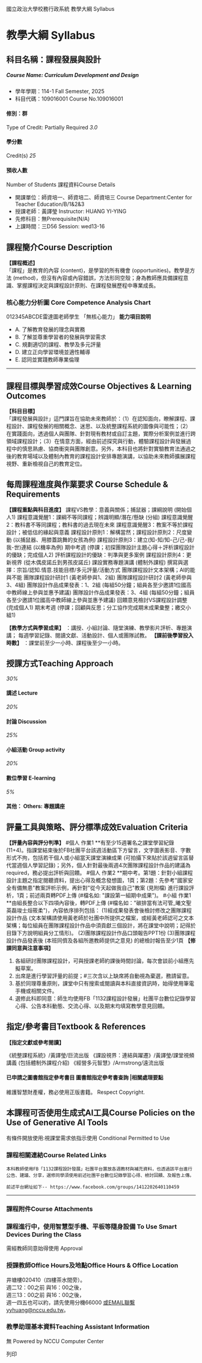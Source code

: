 國立政治大學校務行政系統 教學大綱 Syllabus
# 教學大綱 Syllabus
##  科目名稱：課程發展與設計 
#####  Course Name: Curriculum Development and Design
  * 學年學期：114-1 Fall Semester, 2025 
  * 科目代碼：109016001 Course No.109016001


#### 修別：群
Type of Credit: Partially Required 
_3.0_
#### 學分數
Credit(s)
_25_
#### 預收人數
Number of Students
課程資料Course Details
  * 開課單位：師資培一、師資培二、師資培三 Course Department:Center for Teacher Education/B/1&2&3 
  * 授課老師：黃譯瑩 Instructor: HUANG YI-YING 
  * 先修科目：無Prerequisite(N/A)
  * 上課時間：三D56 Session: wed13-16


##  課程簡介Course Description
**【課程概述】**  
「課程」是教育的內容 (content)，是學習的所有機會 (opportunities)。教學是方法 (method)，但沒有內容或內容錯誤，方法形同空殼；身為教師應具備課程意識、掌握課程決定與課程設計原則、在課程發展歷程中專業成長。
###  核心能力分析圖 Core Competence Analysis Chart
012345ABCDE雷達圖老師學生
「無核心能力」 
**能力項目說明**
  * A. 了解教育發展的理念與實務
  * B. 了解並尊重學習者的發展與學習需求
  * C. 規劃適切的課程、教學及多元評量
  * D. 建立正向學習環境並適性輔導
  * E. 認同並實踐教師專業倫理


* * *
##  課程目標與學習成效Course Objectives & Learning Outcomes 
**【科目目標】**  
「課程發展與設計」這門課旨在協助未來教師於：（1）在認知面向，瞭解課程、課程設計、課程發展的相關概念、迷思、以及統整課程系統的圖像與可能性；（2）在實踐面向，透過個人與團隊、針對現有教材或自訂主題，實際分析案例並進行跨領域課程設計；（3）在情意方面，經由前述探究與行動，體驗課程設計與發展過程中的慎思熟慮、協商衝突與團隊創意。另外，本科目也將針對實驗教育法通過之後的教育場域以及體制內教育的課程設計安排專題演講，以協助未來教師擴展課程視野、重新檢視自己的教育定位。
##  每周課程進度與作業要求 Course Schedule & Requirements
**【課程重點與科目進度】**
課程VS教學：意義與關係；捕鼠器；課綱說明 (開始個人1)
課程意識覺醒1：課綱不等同課程；辨識明顯/潛在/懸缺 (分組)
課程意識覺醒2：教科書不等同課程；教科書的過去現在未來
課程意識覺醒3：教案不等於課程設計；被低估的緣起與意義
課程設計原則1：解構當然；課程設計原則2：尺度變動 (以捕鼠器、用膝蓋跳舞的女孩為例)
課程設計原則3：建立(知-知/知-己/己-我/我-世)連結 (以機率為例)
期中考週 (停課；初探團隊設計主題心得＋評析課程設計的優缺；完成個人2)
評析課程設計的優缺：判準與更多案例
課程設計原則4：更新視界 (從木偶皮諾丘到男孩皮諾丘)
課設實務專題演講 (體制外課程)
撰寫與選擇：宗旨/認知.情意.技能目標/多元評量/活動方式
團隊課程設計文本架構；AI的能與不能
團隊課程設計研討1 (黃老師參與1、2組)
團隊課程設計研討2 (黃老師參與3、4組)
團隊設計作品成果發表：1、2組 (每組50分鐘；組員各至少邀請1位國高中教師線上參與並惠予建議)
團隊設計作品成果發表：3、4組 (每組50分鐘；組員各至少邀請1位國高中教師線上參與並惠予建議)
回饋意見檢討VS課程設計調整 (完成個人1)
期末考週 (停課；回顧與反思；分工協作完成期末成果彙整；繳交小組1)
  
**【教學方式與學習成果】** ：講授、小組討論、隨堂演練、教學影片評析、專題演講；
每週學習記錄、閱讀文獻、活動設計、個人或團隊試教。
**【課前後學習投入時數】** ：課堂前至少一小時、課程後至少一小時。
##  授課方式Teaching Approach
_30%_
####  講述 Lecture
_20%_
####  討論 Discussion
_25%_
####  小組活動 Group activity
_20%_
####  數位學習 E-learning
_5%_
####  其他： Others: 專題講座 
##  評量工具與策略、評分標準成效Evaluation Criteria
**【評量內容與評分判準】**
#個人 作業1 **有至少15週署名之課堂學習紀錄 (11+4)。指課堂結束後於FB社團平台該週活動區下方留言，文字圖表影音、字數形式不拘，包括若干個人或小組當天課堂演練成果 (可拍攝下來貼於該週留言區替代當週個人學習記錄)；另外，個人針對最後兩週4次團隊課程設計作品的建議為required，務必提出評析與回饋。
#個人 作業2 **期中考。第1題：針對小組課程設計主題之指定閱聽資料，提出心得及概念發想圖，1頁；第2題：先參考"國家安全有備無患"教案評析示例，再針對"從今天起做我自己"教案 (見附檔) 進行課設評析，1頁；前述兩頁轉PDF上傳 (#檔名如: "課設第一組期中成果")。
#小組 作業1 **由組長整合以下四項內容後，轉PDF上傳 (#檔名如："碳排當有法可管_曦文聖英磊竣士烜筱柔")，內容依序排列包括：
(1)經成果發表會後檢討修改之團隊課程設計作品 (文本架構請使用黃老師於社團中所提供之檔案，或經黃老師認可之文本架構；每位組員在團隊課程設計作品中須貢獻三個設計，將在課堂中說明；記得於目錄下方說明組員分工情形)。
(2)團隊課程設計作品口頭報告PPT1份
(3)團隊課程設計作品發表後 (本班同儕及各組所邀教師提供之意見) 的總檢討報告至少​1頁
**【修課同意與注意事項】**
1. 各組研討團隊課程設計，可與授課老師約課後時間討論，每次會談前小組應先擬草案。
2. 出席是進行學習評量的前提；​ #三次含以上缺席將自動視為棄選，務請留意。
3. 基於同理尊重原則，課堂中只有搜索或閱讀與本科直接資訊時，始得使用筆電手機或相關文件。
4. 選修此科即同意：師生均使用FB「1132課程設計發展」社團平台數位記錄學習心得、公告本科動態、交流心得、以及期末均填寫教學意見回饋。
##  指定/參考書目Textbook & References
**【指定文獻或參考閱讀】**  
  
《統整課程系統》/黃譯瑩/巨流出版
《課設視界：連結與躍遷》/黃譯瑩/課堂視頻講義 (包括體制外課程介紹)
《經營多元智慧》/Armstrong/遠流出版
####  已申請之圖書館指定參考書目  圖書館指定參考書查詢 |相關處理要點
維護智慧財產權，務必使用正版書籍。 Respect Copyright.
##  本課程可否使用生成式AI工具Course Policies on the Use of Generative AI Tools
有條件開放使用:視課堂需求依指示使用  Conditional Permitted to Use 
###  課程相關連結Course Related Links
```
本科教師使用FB「1132課程設計發展」社團平台置放各週教材與補充資料，也透過該平台進行公告、建議、分享，選修同學須使用前述社團平台數位記錄學習心得、檢討回饋、及報告上傳。

前述平台網址如下-- https://www.facebook.com/groups/1412202640110459
```

* * *
###  課程附件Course Attachments
###  課程進行中，使用智慧型手機、平板等隨身設備 To Use Smart Devices During the Class
需經教師同意始得使用  Approval
###  授課教師Office Hours及地點Office Hours & Office Location
井塘樓020410（四樓茶水間旁）。  
週二12：00之前 與16：00之後，  
週三13：00之前 與16：00之後，  
週一四五也可以約，請先使用分機66000 或EMAIL聯繫yyhuang@nccu.edu.tw。
###  教學助理基本資料Teaching Assistant Information
無
Powered by NCCU Computer Center
  
列印
